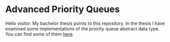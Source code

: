 # Advanced Priority Queues
Hello visitor. My bachelor thesis points to this repository. In the thesis I have examined some implementations of the priority queue abstract data type. You can find some of them [here](https://github.com/MichalMrena/mix-ds).
